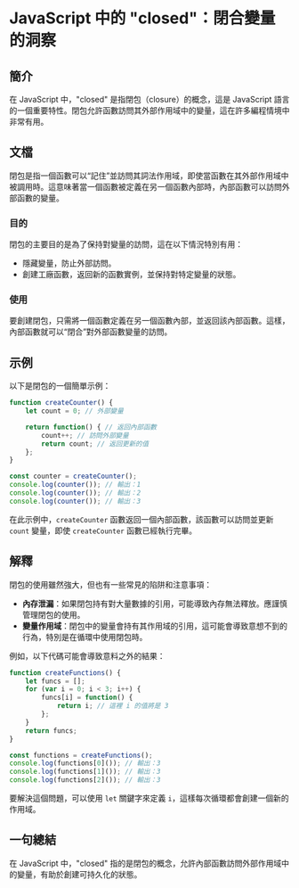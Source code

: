 <!--
Meta Description: # JavaScript 中的 "closed"：閉合變量的洞察 ## 簡介 在 JavaScript 中，"closed" 是指閉包（closure）的概念，這是 JavaScript 語言的一個重要特性。閉包允許函數訪問其外部作用域中的變量，這在許多編程情境中非常有用。 ## 文檔 閉包是指一個...
Meta Keywords: javascript, console, log, function, createcounter
-->

# JavaScript 中的 "closed"：閉合變量的洞察

## 簡介
在 JavaScript 中，"closed" 是指閉包（closure）的概念，這是 JavaScript 語言的一個重要特性。閉包允許函數訪問其外部作用域中的變量，這在許多編程情境中非常有用。

## 文檔
閉包是指一個函數可以“記住”並訪問其詞法作用域，即使當函數在其外部作用域中被調用時。這意味著當一個函數被定義在另一個函數內部時，內部函數可以訪問外部函數的變量。

### 目的
閉包的主要目的是為了保持對變量的訪問，這在以下情況特別有用：
- 隱藏變量，防止外部訪問。
- 創建工廠函數，返回新的函數實例，並保持對特定變量的狀態。

### 使用
要創建閉包，只需將一個函數定義在另一個函數內部，並返回該內部函數。這樣，內部函數就可以“閉合”對外部函數變量的訪問。

## 示例
以下是閉包的一個簡單示例：

```javascript
function createCounter() {
    let count = 0; // 外部變量

    return function() { // 返回內部函數
        count++; // 訪問外部變量
        return count; // 返回更新的值
    };
}

const counter = createCounter();
console.log(counter()); // 輸出：1
console.log(counter()); // 輸出：2
console.log(counter()); // 輸出：3
```

在此示例中，`createCounter` 函數返回一個內部函數，該函數可以訪問並更新 `count` 變量，即使 `createCounter` 函數已經執行完畢。

## 解釋
閉包的使用雖然強大，但也有一些常見的陷阱和注意事項：
- **內存泄漏**：如果閉包持有對大量數據的引用，可能導致內存無法釋放。應謹慎管理閉包的使用。
- **變量作用域**：閉包中的變量會持有其作用域的引用，這可能會導致意想不到的行為，特別是在循環中使用閉包時。

例如，以下代碼可能會導致意料之外的結果：

```javascript
function createFunctions() {
    let funcs = [];
    for (var i = 0; i < 3; i++) {
        funcs[i] = function() {
            return i; // 這裡 i 的值將是 3
        };
    }
    return funcs;
}

const functions = createFunctions();
console.log(functions[0]()); // 輸出：3
console.log(functions[1]()); // 輸出：3
console.log(functions[2]()); // 輸出：3
```

要解決這個問題，可以使用 `let` 關鍵字來定義 `i`，這樣每次循環都會創建一個新的作用域。

## 一句總結
在 JavaScript 中，"closed" 指的是閉包的概念，允許內部函數訪問外部作用域中的變量，有助於創建可持久化的狀態。
